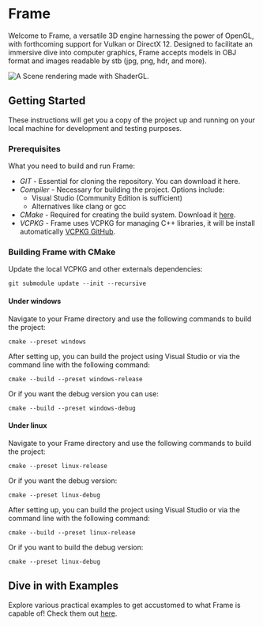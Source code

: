 # Frame

Welcome to Frame, a versatile 3D engine harnessing the power of OpenGL, with forthcoming support for Vulkan or DirectX 12. Designed to facilitate an immersive dive into computer graphics, Frame accepts models in OBJ format and images readable by stb (jpg, png, hdr, and more).

![A Scene rendering made with ShaderGL.](https://github.com/anirul/Frame/raw/master/examples/scene_rendering.png)

## Getting Started

These instructions will get you a copy of the project up and running on your local machine for development and testing purposes.

### Prerequisites

What you need to build and run Frame:

- *GIT* - Essential for cloning the repository. You can download it here.
- *Compiler* - Necessary for building the project. Options include:
  - Visual Studio (Community Edition is sufficient)
  - Alternatives like clang or gcc
- *CMake* - Required for creating the build system. Download it [here](https://cmake.org/).
- *VCPKG* - Frame uses VCPKG for managing C++ libraries, it will be install automatically [VCPKG GitHub](https://github.com/Microsoft/vcpkg/).

### Building Frame with CMake

Update the local VCPKG and other externals dependencies:

```shell
git submodule update --init --recursive
```

#### Under windows

Navigate to your Frame directory and use the following commands to build the project:

```shell
cmake --preset windows
```

After setting up, you can build the project using Visual Studio or via the command line with the following command:

```shell
cmake --build --preset windows-release
```

Or if you want the debug version you can use:

```shell
cmake --build --preset windows-debug
```

#### Under linux

Navigate to your Frame directory and use the following commands to build the project:

```shell
cmake --preset linux-release
```

Or if you want the debug version:

```shell
cmake --preset linux-debug
```

After setting up, you can build the project using Visual Studio or via the command line with the following command:

```shell
cmake --build --preset linux-release
```

Or if you want to build the debug version:

```shell
cmake --preset linux-debug
```

## Dive in with Examples

Explore various practical examples to get accustomed to what Frame is capable of! Check them out [here](examples/README.md).
